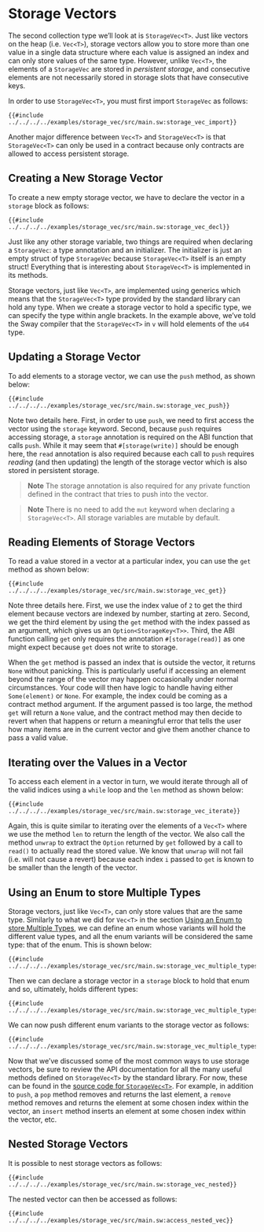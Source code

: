 # Storage Vectors

The second collection type we’ll look at is `StorageVec<T>`. Just like vectors on the heap (i.e. `Vec<T>`), storage vectors allow you to store more than one value in a single data structure where each value is assigned an index and can only store values of the same type. However, unlike `Vec<T>`, the elements of a `StorageVec` are stored in _persistent storage_, and consecutive elements are not necessarily stored in storage slots that have consecutive keys.

In order to use `StorageVec<T>`, you must first import `StorageVec` as follows:

```sway
{{#include ../../../../examples/storage_vec/src/main.sw:storage_vec_import}}
```

Another major difference between `Vec<T>` and `StorageVec<T>` is that `StorageVec<T>` can only be used in a contract because only contracts are allowed to access persistent storage.

## Creating a New Storage Vector

To create a new empty storage vector, we have to declare the vector in a `storage` block as follows:

```sway
{{#include ../../../../examples/storage_vec/src/main.sw:storage_vec_decl}}
```

Just like any other storage variable, two things are required when declaring a `StorageVec`: a type annotation and an initializer. The initializer is just an empty struct of type `StorageVec` because `StorageVec<T>` itself is an empty struct! Everything that is interesting about `StorageVec<T>` is implemented in its methods.

Storage vectors, just like `Vec<T>`, are implemented using generics which means that the `StorageVec<T>` type provided by the standard library can hold any type. When we create a storage vector to hold a specific type, we can specify the type within angle brackets. In the example above, we’ve told the Sway compiler that the `StorageVec<T>` in `v` will hold elements of the `u64` type.

## Updating a Storage Vector

To add elements to a storage vector, we can use the `push` method, as shown below:

```sway
{{#include ../../../../examples/storage_vec/src/main.sw:storage_vec_push}}
```

Note two details here. First, in order to use `push`, we need to first access the vector using the `storage` keyword. Second, because `push` requires accessing storage, a `storage` annotation is required on the ABI function that calls `push`. While it may seem that `#[storage(write)]` should be enough here, the `read` annotation is also required because each call to `push` requires _reading_ (and then updating) the length of the storage vector which is also stored in persistent storage.

> **Note**
> The storage annotation is also required for any private function defined in the contract that tries to push into the vector.

<!-- markdownlint-disable-line MD028 -->
> **Note**
> There is no need to add the `mut` keyword when declaring a `StorageVec<T>`. All storage variables are mutable by default.

## Reading Elements of Storage Vectors

To read a value stored in a vector at a particular index, you can use the `get` method as shown below:

```sway
{{#include ../../../../examples/storage_vec/src/main.sw:storage_vec_get}}
```

Note three details here. First, we use the index value of `2` to get the third element because vectors are indexed by number, starting at zero. Second, we get the third element by using the `get` method with the index passed as an argument, which gives us an `Option<StorageKey<T>>`. Third, the ABI function calling `get` only requires the annotation `#[storage(read)]` as one might expect because `get` does not write to storage.

When the `get` method is passed an index that is outside the vector, it returns `None` without panicking. This is particularly useful if accessing an element beyond the range of the vector may happen occasionally under normal circumstances. Your code will then have logic to handle having either `Some(element)` or `None`. For example, the index could be coming as a contract method argument. If the argument passed is too large, the method `get` will return a `None` value, and the contract method may then decide to revert when that happens or return a meaningful error that tells the user how many items are in the current vector and give them another chance to pass a valid value.

## Iterating over the Values in a Vector

To access each element in a vector in turn, we would iterate through all of the valid indices using a `while` loop and the `len` method as shown below:

```sway
{{#include ../../../../examples/storage_vec/src/main.sw:storage_vec_iterate}}
```

Again, this is quite similar to iterating over the elements of a `Vec<T>` where we use the method `len` to return the length of the vector. We also call the method `unwrap` to extract the `Option` returned by `get` followed by a call to `read()` to actually read the stored value. We know that `unwrap` will not fail (i.e. will not cause a revert) because each index `i` passed to `get` is known to be smaller than the length of the vector.

## Using an Enum to store Multiple Types

Storage vectors, just like `Vec<T>`, can only store values that are the same type. Similarly to what we did for `Vec<T>` in the section [Using an Enum to store Multiple Types](./vec.md#using-an-enum-to-store-multiple-types), we can define an enum whose variants will hold the different value types, and all the enum variants will be considered the same type: that of the enum. This is shown below:

```sway
{{#include ../../../../examples/storage_vec/src/main.sw:storage_vec_multiple_types_enum}}
```

Then we can declare a storage vector in a `storage` block to hold that enum and so, ultimately, holds different types:

```sway
{{#include ../../../../examples/storage_vec/src/main.sw:storage_vec_multiple_types_decl}}
```

We can now push different enum variants to the storage vector as follows:

```sway
{{#include ../../../../examples/storage_vec/src/main.sw:storage_vec_multiple_types_fn}}
```

Now that we’ve discussed some of the most common ways to use storage vectors, be sure to review the API documentation for all the many useful methods defined on `StorageVec<T>` by the standard library. For now, these can be found in the [source code for `StorageVec<T>`](https://github.com/FuelLabs/sway/blob/master/sway-lib-std/src/storage.sw). For example, in addition to `push`, a `pop` method removes and returns the last element, a `remove` method removes and returns the element at some chosen index within the vector, an `insert` method inserts an element at some chosen index within the vector, etc.

## Nested Storage Vectors

It is possible to nest storage vectors as follows:

```sway
{{#include ../../../../examples/storage_vec/src/main.sw:storage_vec_nested}}
```

The nested vector can then be accessed as follows:

```sway
{{#include ../../../../examples/storage_vec/src/main.sw:access_nested_vec}}
```
